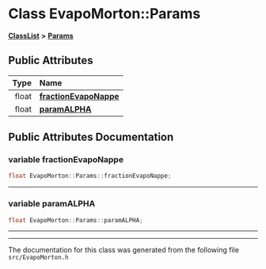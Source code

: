 

# Class EvapoMorton::Params



[**ClassList**](annotated.md) **>** [**Params**](classEvapoMorton_1_1Params.md)


























## Public Attributes

| Type | Name |
| ---: | :--- |
|  float | [**fractionEvapoNappe**](#variable-fractionevaponappe)  <br> |
|  float | [**paramALPHA**](#variable-paramalpha)  <br> |












































## Public Attributes Documentation




### variable fractionEvapoNappe 

```C++
float EvapoMorton::Params::fractionEvapoNappe;
```




<hr>



### variable paramALPHA 

```C++
float EvapoMorton::Params::paramALPHA;
```




<hr>

------------------------------
The documentation for this class was generated from the following file `src/EvapoMorton.h`

